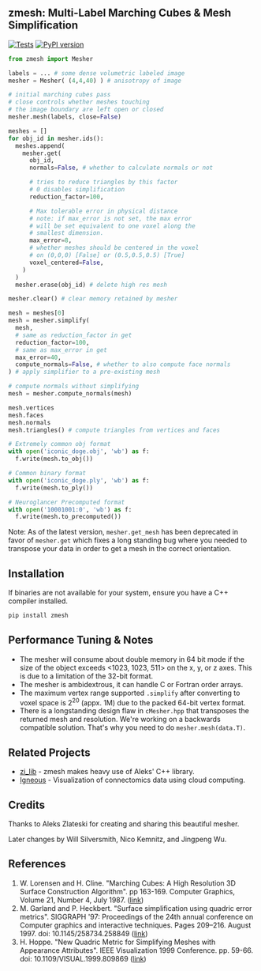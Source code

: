 ## zmesh: Multi-Label Marching Cubes &amp; Mesh Simplification
[![Tests](https://github.com/seung-lab/zmesh/actions/workflows/test.yml/badge.svg?branch=master)](https://github.com/seung-lab/zmesh/actions/workflows/test.yml) [![PyPI version](https://badge.fury.io/py/zmesh.svg)](https://badge.fury.io/py/zmesh)  

```python
from zmesh import Mesher

labels = ... # some dense volumetric labeled image
mesher = Mesher( (4,4,40) ) # anisotropy of image

# initial marching cubes pass
# close controls whether meshes touching
# the image boundary are left open or closed
mesher.mesh(labels, close=False) 

meshes = []
for obj_id in mesher.ids():
  meshes.append(
    mesher.get(
      obj_id, 
      normals=False, # whether to calculate normals or not

      # tries to reduce triangles by this factor
      # 0 disables simplification
      reduction_factor=100, 

      # Max tolerable error in physical distance
      # note: if max_error is not set, the max error
      # will be set equivalent to one voxel along the 
      # smallest dimension.
      max_error=8,
      # whether meshes should be centered in the voxel
      # on (0,0,0) [False] or (0.5,0.5,0.5) [True]
      voxel_centered=False, 
    )
  )
  mesher.erase(obj_id) # delete high res mesh

mesher.clear() # clear memory retained by mesher

mesh = meshes[0]
mesh = mesher.simplify(
  mesh, 
  # same as reduction_factor in get
  reduction_factor=100, 
  # same as max_error in get
  max_error=40, 
  compute_normals=False, # whether to also compute face normals
) # apply simplifier to a pre-existing mesh

# compute normals without simplifying
mesh = mesher.compute_normals(mesh) 

mesh.vertices
mesh.faces 
mesh.normals
mesh.triangles() # compute triangles from vertices and faces

# Extremely common obj format
with open('iconic_doge.obj', 'wb') as f:
  f.write(mesh.to_obj())

# Common binary format
with open('iconic_doge.ply', 'wb') as f:
  f.write(mesh.to_ply())

# Neuroglancer Precomputed format
with open('10001001:0', 'wb') as f:
  f.write(mesh.to_precomputed())
```

Note: As of the latest version, `mesher.get_mesh` has been deprecated in favor of `mesher.get` which fixes a long standing bug where you needed to transpose your data in order to get a mesh in the correct orientation.

## Installation 

If binaries are not available for your system, ensure you have a C++ compiler installed.

```bash
pip install zmesh
```

## Performance Tuning & Notes

- The mesher will consume about double memory in 64 bit mode if the size of the 
object exceeds <1023, 1023, 511> on the x, y, or z axes. This is due to a limitation 
of the 32-bit format. 
- The mesher is ambidextrous, it can handle C or Fortran order arrays.
- The maximum vertex range supported `.simplify` after converting to voxel space is 2<sup>20</sup> (appx. 1M) due to the packed 64-bit vertex format.
- There is a longstanding design flaw in `cMesher.hpp` that transposes the returned mesh and resolution. We're working on a backwards compatible solution. That's why you need to do `mesher.mesh(data.T)`.

## Related Projects 

- [zi_lib](https://github.com/zlateski/zi_lib) - zmesh makes heavy use of Aleks' C++ library.
- [Igneous](https://github.com/seung-lab/igneous) - Visualization of connectomics data using cloud computing.

## Credits

Thanks to Aleks Zlateski for creating and sharing this beautiful mesher.  

Later changes by Will Silversmith, Nico Kemnitz, and Jingpeng Wu. 

## References  

1. W. Lorensen and H. Cline. "Marching Cubes: A High Resolution 3D Surface Construction Algorithm". pp 163-169. Computer Graphics, Volume 21, Number 4, July 1987. ([link](https://people.eecs.berkeley.edu/~jrs/meshpapers/LorensenCline.pdf))  
2. M. Garland and P. Heckbert. "Surface simplification using quadric error metrics". SIGGRAPH '97: Proceedings of the 24th annual conference on Computer graphics and interactive techniques. Pages 209–216. August 1997. doi: 10.1145/258734.258849 ([link](https://mgarland.org/files/papers/quadrics.pdf))  
3. H. Hoppe. "New Quadric Metric for Simplifying Meshes with Appearance Attributes". IEEE Visualization 1999 Conference. pp. 59-66. doi: 10.1109/VISUAL.1999.809869 ([link](http://hhoppe.com/newqem.pdf))  
